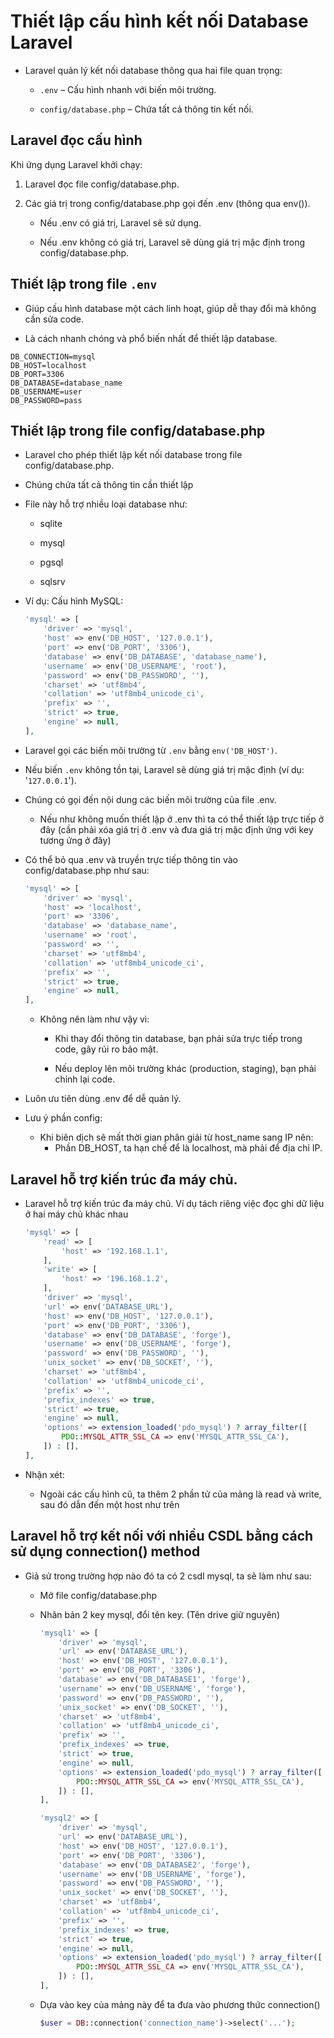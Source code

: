 <style>
    img {
        max-width: 600px;
    }
</style>

# Thiết lập cấu hình kết nối Database Laravel
- Laravel quản lý kết nối database thông qua hai file quan trọng:
    - `.env` – Cấu hình nhanh với biến môi trường.

    - `config/database.php` – Chứa tất cả thông tin kết nối.

## Laravel đọc cấu hình
Khi ứng dụng Laravel khởi chạy:
1. Laravel đọc file config/database.php.

2. Các giá trị trong config/database.php gọi đến .env (thông qua env()).
    - Nếu .env có giá trị, Laravel sẽ sử dụng.

    - Nếu .env không có giá trị, Laravel sẽ dùng giá trị mặc định trong config/database.php.

## Thiết lập trong file `.env`
- Giúp cấu hình database một cách linh hoạt, giúp dễ thay đổi mà không cần sửa code.

- Là cách nhanh chóng và phổ biến nhất để thiết lập database.

```
DB_CONNECTION=mysql
DB_HOST=localhost
DB_PORT=3306
DB_DATABASE=database_name
DB_USERNAME=user
DB_PASSWORD=pass
```

## Thiết lập trong file config/database.php
- Laravel cho phép thiết lập kết nối database trong file config/database.php.

- Chúng chứa tất cả thông tin cần thiết lập

- File này hỗ trợ nhiều loại database như:
    - sqlite

    - mysql

    - pgsql

    - sqlsrv

- Ví dụ: Cấu hình MySQL:
    ```php
    'mysql' => [
        'driver' => 'mysql',
        'host' => env('DB_HOST', '127.0.0.1'),
        'port' => env('DB_PORT', '3306'),
        'database' => env('DB_DATABASE', 'database_name'),
        'username' => env('DB_USERNAME', 'root'),
        'password' => env('DB_PASSWORD', ''),
        'charset' => 'utf8mb4',
        'collation' => 'utf8mb4_unicode_ci',
        'prefix' => '',
        'strict' => true,
        'engine' => null,
    ],
    ```

- Laravel gọi các biến môi trường từ `.env` bằng `env('DB_HOST')`.

- Nếu biến `.env` không tồn tại, Laravel sẽ dùng giá trị mặc định (ví dụ: '`127.0.0.1`').

- Chúng có gọi đến nội dung các biến môi trường của file .env.
    - Nếu như không muốn thiết lập ở .env thì ta có thể thiết lập trực tiếp ở đây (cần phải xóa giá trị ở .env và đưa giá trị mặc định ứng với key tương ứng ở đây)

- Có thể bỏ qua .env và truyền trực tiếp thông tin vào config/database.php như sau:

    ```php
    'mysql' => [
        'driver' => 'mysql',
        'host' => 'localhost',
        'port' => '3306',
        'database' => 'database_name',
        'username' => 'root',
        'password' => '',
        'charset' => 'utf8mb4',
        'collation' => 'utf8mb4_unicode_ci',
        'prefix' => '',
        'strict' => true,
        'engine' => null,
    ],
    ```

    - Không nên làm như vậy vì:
        - Khi thay đổi thông tin database, bạn phải sửa trực tiếp trong code, gây rủi ro bảo mật.

        - Nếu deploy lên môi trường khác (production, staging), bạn phải chỉnh lại code.

- Luôn ưu tiên dùng .env để dễ quản lý.

- Lưu ý phần config:
    - Khi biên dịch sẽ mất thời gian phân giải từ host_name sang IP nên:
        - Phần DB_HOST, ta hạn chế để là localhost, mà phải để địa chỉ IP.

## Laravel hỗ trợ kiến trúc đa máy chủ.
- Laravel hỗ trợ kiến trúc đa máy chủ. Ví dụ tách riêng việc đọc ghi dữ liệu ở hai máy chủ khác nhau

    ```php
    'mysql' => [
        'read' => [
            'host' => '192.168.1.1',
        ],
        'write' => [
            'host' => '196.168.1.2',
        ],
        'driver' => 'mysql',
        'url' => env('DATABASE_URL'),
        'host' => env('DB_HOST', '127.0.0.1'),
        'port' => env('DB_PORT', '3306'),
        'database' => env('DB_DATABASE', 'forge'),
        'username' => env('DB_USERNAME', 'forge'),
        'password' => env('DB_PASSWORD', ''),
        'unix_socket' => env('DB_SOCKET', ''),
        'charset' => 'utf8mb4',
        'collation' => 'utf8mb4_unicode_ci',
        'prefix' => '',
        'prefix_indexes' => true,
        'strict' => true,
        'engine' => null,
        'options' => extension_loaded('pdo_mysql') ? array_filter([
            PDO::MYSQL_ATTR_SSL_CA => env('MYSQL_ATTR_SSL_CA'),
        ]) : [],
    ],
    ```

- Nhận xét:
    - Ngoài các cấu hình cũ, ta thêm 2 phần tử của mảng là read và write, sau đó dẫn đến một host như trên

## Laravel hỗ trợ kết nối với nhiều CSDL bằng cách sử dụng connection() method
- Giả sử trong trường hợp nào đó ta có 2 csdl mysql, ta sẽ làm như sau:
    - Mở file config/database.php

    - Nhân bản 2 key mysql, đổi tên key. (Tên drive giữ nguyên)

        ```php
        'mysql1' => [
            'driver' => 'mysql',
            'url' => env('DATABASE_URL'),
            'host' => env('DB_HOST', '127.0.0.1'),
            'port' => env('DB_PORT', '3306'),
            'database' => env('DB_DATABASE1', 'forge'),
            'username' => env('DB_USERNAME', 'forge'),
            'password' => env('DB_PASSWORD', ''),
            'unix_socket' => env('DB_SOCKET', ''),
            'charset' => 'utf8mb4',
            'collation' => 'utf8mb4_unicode_ci',
            'prefix' => '',
            'prefix_indexes' => true,
            'strict' => true,
            'engine' => null,
            'options' => extension_loaded('pdo_mysql') ? array_filter([
                PDO::MYSQL_ATTR_SSL_CA => env('MYSQL_ATTR_SSL_CA'),
            ]) : [],
        ],

        'mysql2' => [
            'driver' => 'mysql',
            'url' => env('DATABASE_URL'),
            'host' => env('DB_HOST', '127.0.0.1'),
            'port' => env('DB_PORT', '3306'),
            'database' => env('DB_DATABASE2', 'forge'),
            'username' => env('DB_USERNAME', 'forge'),
            'password' => env('DB_PASSWORD', ''),
            'unix_socket' => env('DB_SOCKET', ''),
            'charset' => 'utf8mb4',
            'collation' => 'utf8mb4_unicode_ci',
            'prefix' => '',
            'prefix_indexes' => true,
            'strict' => true,
            'engine' => null,
            'options' => extension_loaded('pdo_mysql') ? array_filter([
                PDO::MYSQL_ATTR_SSL_CA => env('MYSQL_ATTR_SSL_CA'),
            ]) : [],
        ],
        ```

    - Dựa vào key của mảng này để ta đưa vào phương thức connection()

        ```php
        $user = DB::connection('connection_name')->select('...');
        ```